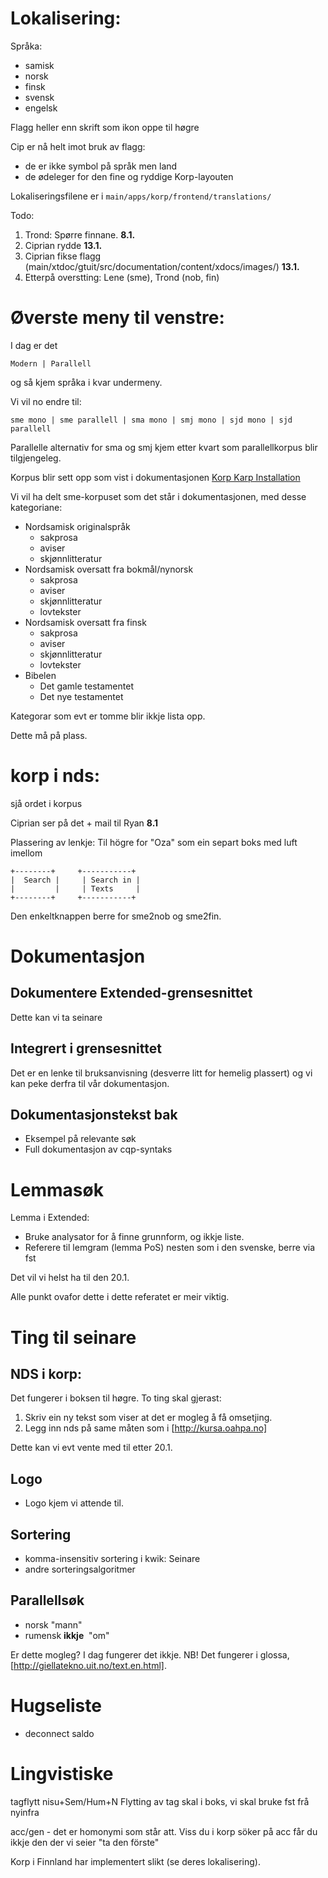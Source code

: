 # Lokalisering:

Språka:

* samisk
* norsk
* finsk
* svensk
* engelsk

Flagg heller enn skrift som ikon oppe til høgre

Cip er nå helt imot bruk av flagg:
 - de er ikke symbol på språk men land
 - de ødeleger for den fine og ryddige Korp-layouten

Lokaliseringsfilene er i
`main/apps/korp/frontend/translations/`

Todo:
1. Trond: Spørre finnane. **8.1.**
1. Ciprian rydde **13.1.**
1. Ciprian fikse flagg (main/xtdoc/gtuit/src/documentation/content/xdocs/images/) **13.1.**
1. Etterpå overstting: Lene (sme), Trond (nob, fin)

# Øverste meny til venstre:

I dag er det

```
Modern | Parallell
```

og så kjem språka i kvar undermeny.

Vi vil no endre til:

```
sme mono | sme parallell | sma mono | smj mono | sjd mono | sjd parallell
```

Parallelle alternativ for sma og smj kjem etter kvart som parallellkorpus blir tilgjengeleg.

Korpus blir sett opp som vist i dokumentasjonen
[Korp Karp Installation](/infra/korp/KorpKarpInstallation.html)

Vi vil ha delt sme-korpuset som det står i dokumentasjonen, med desse kategoriane:

* Nordsamisk originalspråk
    - sakprosa
    - aviser
    - skjønnlitteratur
* Nordsamisk oversatt fra bokmål/nynorsk
    - sakprosa
    - aviser
    - skjønnlitteratur
    - lovtekster
* Nordsamisk oversatt fra finsk
    - sakprosa
    - aviser
    - skjønnlitteratur
    - lovtekster
* Bibelen
    - Det gamle testamentet
    - Det nye testamentet

Kategorar som evt er tomme blir ikkje lista opp.

Dette må på plass.

# korp i nds:
sjå ordet i korpus

Ciprian ser på det + mail til Ryan **8.1**

Plassering av lenkje: Til högre for "Oza"
som ein separt boks med luft imellom

```
+--------+     +-----------+
|  Search |     | Search in |
|         |     | Texts     |
+--------+     +-----------+
```

Den enkeltknappen berre for sme2nob og sme2fin.

# Dokumentasjon

## Dokumentere Extended-grensesnittet

Dette kan vi ta seinare

## Integrert i grensesnittet
Det er en lenke til bruksanvisning (desverre litt for hemelig plassert) og
vi kan peke derfra til vår dokumentasjon.

## Dokumentasjonstekst bak

* Eksempel på relevante søk
* Full dokumentasjon av cqp-syntaks

# Lemmasøk

Lemma i Extended:

* Bruke analysator for å finne grunnform, og ikkje liste.
* Referere til lemgram (lemma PoS) nesten som i den svenske, berre via fst

Det vil vi helst ha til den 20.1.

Alle punkt ovafor dette i dette referatet er meir viktig.

# Ting til seinare

## NDS i korp:

Det fungerer i boksen til høgre.
To ting skal gjerast:

1. Skriv ein ny tekst som viser at det er mogleg å få omsetjing.
1. Legg inn nds på same måten som i [http://kursa.oahpa.no]

Dette kan vi evt vente med til etter 20.1.

## Logo

* Logo kjem vi attende til.

## Sortering

* komma-insensitiv sortering i kwik: Seinare
* andre sorteringsalgoritmer

## Parallellsøk

* norsk "mann"
* rumensk **ikkje**  "om"

Er dette mogleg? I dag fungerer det ikkje.
NB! Det fungerer i glossa, [http://giellatekno.uit.no/text.en.html].

# Hugseliste

* deconnect saldo

# Lingvistiske

tagflytt nisu+Sem/Hum+N
Flytting av tag skal i boks, vi skal bruke fst frå nyinfra

acc/gen - det er homonymi som står att.
Viss du i korp söker på acc får du ikkje den der vi seier "ta den förste"

Korp i Finnland har implementert slikt (se deres lokalisering).
